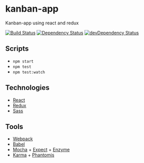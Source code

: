 # kanban-app

Kanban-app using react and redux

[![Build Status](https://travis-ci.org/Jberivera/kanban-app.svg?branch=master)](https://travis-ci.org/Jberivera/kanban-app)
[![Dependency Status](https://david-dm.org/jberivera/kanban-app.svg)](https://david-dm.org/jberivera/kanban-app)
[![devDependency Status](https://david-dm.org/jberivera/kanban-app/dev-status.svg)](https://david-dm.org/jberivera/kanban-app#info=devDependencies)

## Scripts

- `npm start`
- `npm test`
- `npm test:watch`

## Technologies

- [React](https://facebook.github.io/react/)
- [Redux](https://github.com/reactjs/redux)
- [Sass](http://sass-lang.com/)

## Tools

- [Webpack](https://webpack.github.io/)
- [Babel](https://babeljs.io/)
- [Mocha](https://mochajs.org/) + [Expect](https://github.com/mjackson/expect) + [Enzyme](https://github.com/airbnb/enzyme)
- [Karma](https://karma-runner.github.io/) + [Phantomjs](http://phantomjs.org/)
